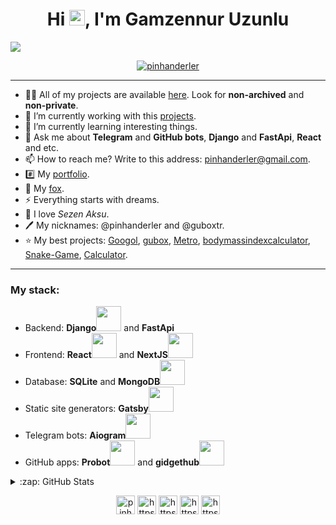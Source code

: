 <h1 align="center">Hi <img src="https://media.giphy.com/media/hvRJCLFzcasrR4ia7z/giphy.gif" width="25px">, I'm Gamzennur Uzunlu</h1>

![](https://visitor-badge.glitch.me/badge?page_id=pinhanderler.pinhanderler)

<p align="center"><a href="https://github.com/ryo-ma/github-profile-trophy"><img src="https://github-profile-trophy.vercel.app/?username=pinhanderler&row=2&column=4&no-frame=true&margin-w=7&margin-h=7" alt="pinhanderler" /></a></p>

<hr>

- 👨‍💻 All of my projects are available [here](https://github.com/pinhanderler?tab=repositories). Look for **non-archived** and **non-private**.
- 🔭 I’m currently working with this [projects](https://github.com/GuboxTR/Googol).
- 🌱 I’m currently learning interesting things.
- 💬 Ask me about **Telegram** and **GitHub bots**, **Django** and **FastApi**, **React** and etc.
- 📫 How to reach me? Write to this address: pinhanderler@gmail.com.
- #️⃣ My [portfolio](https://portfolio-pinhanderler.vercel.app/).
- 🦊 My [fox](https://gitlab.com/pinhanderler).
- ⚡ Everything starts with dreams.
- 🎵 I love _Sezen Aksu_.
- 🖊️ My nicknames: @pinhanderler and @guboxtr.
- ⭐ My best projects: [Googol](https://github.com/pinhanderler/Googol), [gubox](https://github.com/pinhanderler/gubox), [Metro](https://github.com/pinhanderler/Metro), [bodymassindexcalculator](https://github.com/pinhanderler/body-mass-index-calculator), [Snake-Game](https://github.com/pinhanderler/SnakeGame), [Calculator](https://github.com/pinhanderler/CalculatorApp).


<hr>

<h3 align="left">My stack:</h3>
<p align="left">
  <ul>
		<li>Backend: <b>Django</b><img src="https://cdn.jsdelivr.net/gh/devicons/devicon/icons/django/django-plain.svg" width="40" height="40"/> and <b>FastApi</b></li>
		<li>Frontend: <b>React</b><img src="https://cdn.jsdelivr.net/gh/devicons/devicon/icons/react/react-original.svg" width="40" height="40"/> and <b>NextJS</b><img src="https://cdn.jsdelivr.net/gh/devicons/devicon/icons/nextjs/nextjs-original.svg" width="40" height="40"/></li>
		<li>Database: <b>SQLite</b> and <b>MongoDB</b><img src="https://cdn.jsdelivr.net/gh/devicons/devicon/icons/mongodb/mongodb-original.svg" width="40" height="40"/></li>
		<li>Static site generators: <b>Gatsby</b><img src="https://cdn.jsdelivr.net/gh/devicons/devicon/icons/gatsby/gatsby-plain.svg" width="40" height="40"/></li>
		<li>Telegram bots: <b>Aiogram</b><img src="https://www.vectorlogo.zone/logos/telegram/telegram-icon.svg" width="40" height="40"/></li>
	  	<li>GitHub apps: <b>Probot</b><img src="https://cdn.jsdelivr.net/gh/devicons/devicon/icons/javascript/javascript-original.svg" width="40" height="40"/> and <b>gidgethub</b><img src="https://cdn.jsdelivr.net/gh/devicons/devicon/icons/python/python-original.svg" width="40" height="40"/></li>
  </ul>	
</p>


<details>
  <summary>:zap: GitHub Stats</summary>
  <p align="center"><img src="https://github-readme-stats.vercel.app/api/top-langs?username=pinhanderler&show_icons=true&locale=en&layout=compact&hide_border=true" alt="pinhanderler" /></p>

  <p align="center">&nbsp;<img src="https://github-readme-stats.vercel.app/api?username=pinhanderler&show_icons=true&locale=en&hide_border=true" alt="pinhanderler" /></p>

  <p align="center"><img src="https://github-readme-streak-stats.herokuapp.com/?user=pinhanderler&hide_border=false" alt="pinhanderler" /></p>
</details>



<p align="center">
	<a href="mailto:pinhanderler@gmail.com" target="_blank" title="Mail"><img align="center" src="https://cdn.jsdelivr.net/npm/simple-icons@3.0.1/icons/gmail.svg" alt="pinhanderler@gmail.com" height="30" width="30" /></a>
	<a href="https://www.instagram.com/pinhanderler" target="_blank" title="Instagram"><img align="center" src="https://cdn.jsdelivr.net/npm/simple-icons@3.0.1/icons/instagram.svg" alt="https://www.instagram.com/pinhanderler" height="30" width="30" /></a>
	<a href="https://www.instagram.com/codepinhan" target="_blank" title="Instagram"><img align="center" src="https://cdn.jsdelivr.net/npm/simple-icons@3.0.1/icons/instagram.svg" alt="https://www.instagram.com/codepinhan" height="30" width="30" /></a>
	<a href="https://t.me/pinhanderler" target="_blank" title="Telegram"><img align="center" src="https://cdn.jsdelivr.net/npm/simple-icons@3.0.1/icons/telegram.svg" alt="https://t.me/pinhanderler" height="30" width="30" /></a>
	<a href="https://www.linkedin.com/in/gamzenur-uzunlu-95171b1a6/" target="_blank" title="LinkedIn"><img align="center" src="https://cdn.jsdelivr.net/npm/simple-icons@3.0.1/icons/linkedin.svg" alt="https://www.linkedin.com/in/gamzenur-uzunlu-95171b1a6/" height="30" width="30" /></a>
</p>
